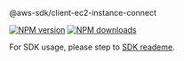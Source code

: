 @aws-sdk/client-ec2-instance-connect

[![NPM version](https://img.shields.io/npm/v/@aws-sdk/client-ec2-instance-connect/beta.svg)](https://www.npmjs.com/package/@aws-sdk/client-ec2-instance-connect)
[![NPM downloads](https://img.shields.io/npm/dm/@aws-sdk/client-ec2-instance-connect.svg)](https://www.npmjs.com/package/@aws-sdk/client-ec2-instance-connect)

For SDK usage, please step to [SDK reademe](https://github.com/aws/aws-sdk-js-v3).

